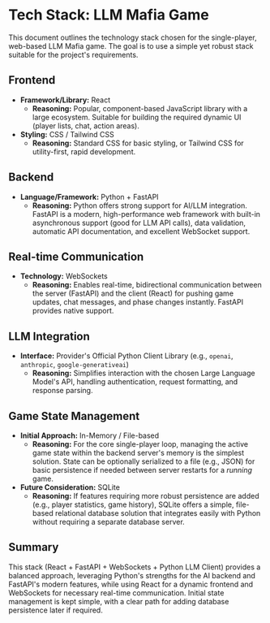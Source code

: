 # Tech Stack: LLM Mafia Game

This document outlines the technology stack chosen for the single-player, web-based LLM Mafia game. The goal is to use a simple yet robust stack suitable for the project's requirements.

## Frontend

*   **Framework/Library:** React
    *   **Reasoning:** Popular, component-based JavaScript library with a large ecosystem. Suitable for building the required dynamic UI (player lists, chat, action areas).
*   **Styling:** CSS / Tailwind CSS
    *   **Reasoning:** Standard CSS for basic styling, or Tailwind CSS for utility-first, rapid development.

## Backend

*   **Language/Framework:** Python + FastAPI
    *   **Reasoning:** Python offers strong support for AI/LLM integration. FastAPI is a modern, high-performance web framework with built-in asynchronous support (good for LLM API calls), data validation, automatic API documentation, and excellent WebSocket support.

## Real-time Communication

*   **Technology:** WebSockets
    *   **Reasoning:** Enables real-time, bidirectional communication between the server (FastAPI) and the client (React) for pushing game updates, chat messages, and phase changes instantly. FastAPI provides native support.

## LLM Integration

*   **Interface:** Provider's Official Python Client Library (e.g., `openai`, `anthropic`, `google-generativeai`)
    *   **Reasoning:** Simplifies interaction with the chosen Large Language Model's API, handling authentication, request formatting, and response parsing.

## Game State Management

*   **Initial Approach:** In-Memory / File-based
    *   **Reasoning:** For the core single-player loop, managing the active game state within the backend server's memory is the simplest solution. State can be optionally serialized to a file (e.g., JSON) for basic persistence if needed between server restarts for a *running* game.
*   **Future Consideration:** SQLite
    *   **Reasoning:** If features requiring more robust persistence are added (e.g., player statistics, game history), SQLite offers a simple, file-based relational database solution that integrates easily with Python without requiring a separate database server.

## Summary

This stack (React + FastAPI + WebSockets + Python LLM Client) provides a balanced approach, leveraging Python's strengths for the AI backend and FastAPI's modern features, while using React for a dynamic frontend and WebSockets for necessary real-time communication. Initial state management is kept simple, with a clear path for adding database persistence later if required. 